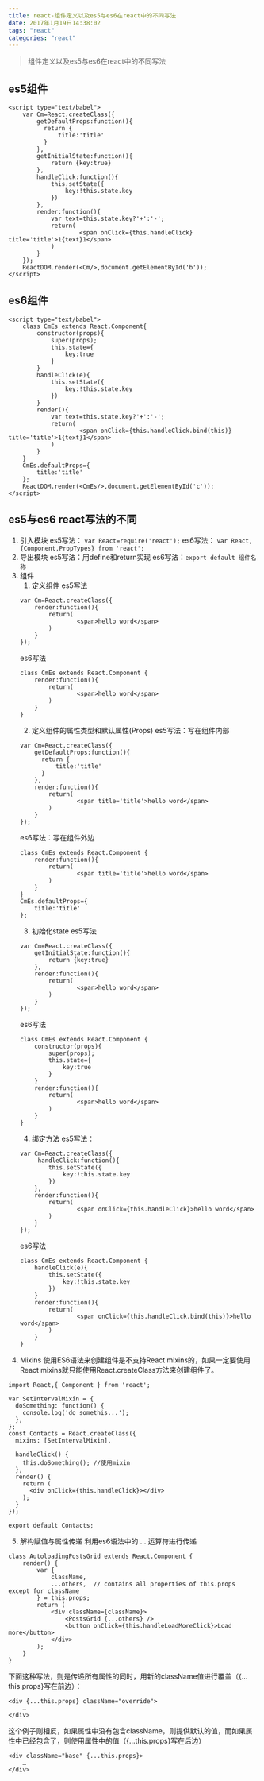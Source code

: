```yaml
---
title: react-组件定义以及es5与es6在react中的不同写法
date: 2017年1月19日14:38:02
tags: "react"
categories: "react"
---
```


>组件定义以及es5与es6在react中的不同写法

## es5组件
```
<script type="text/babel">
    var Cm=React.createClass({
        getDefaultProps:function(){
          return {
              title:'title'
          }
        },
        getInitialState:function(){
            return {key:true}
        },
        handleClick:function(){
            this.setState({
                key:!this.state.key
            })
        },
        render:function(){
            var text=this.state.key?'+':'-';
            return(
                    <span onClick={this.handleClick} title='title'>1{text}1</span>
            )
        }
    });
    ReactDOM.render(<Cm/>,document.getElementById('b'));
</script>
```
## es6组件
```
<script type="text/babel">
    class CmEs extends React.Component{
        constructor(props){
            super(props);
            this.state={
                key:true
            }
        }
        handleClick(e){
            this.setState({
                key:!this.state.key
            })
        }
        render(){
            var text=this.state.key?'+':'-';
            return(
                    <span onClick={this.handleClick.bind(this)} title='title'>1{text}1</span>
            )
        }
    }
    CmEs.defaultProps={
        title:'title'
    };
    ReactDOM.render(<CmEs/>,document.getElementById('c'));
</script>
```

## es5与es6 react写法的不同
1. 引入模块
es5写法： ``var React=require('react');``
es6写法： ``var React,{Component,PropTypes} from 'react';``
2. 导出模块
es5写法：用define和return实现
es6写法：``export default 组件名称``
3. 组件
	1. 定义组件
	es5写法 
	```
	var Cm=React.createClass({
        render:function(){
            return(
                    <span>hello word</span>
            )
        }
    });
	```
	es6写法
	```
	class CmEs extends React.Component {  
	    render:function(){
            return(
                    <span>hello word</span>
            )
        }
	}
	```
	2. 定义组件的属性类型和默认属性(Props)
	es5写法：写在组件内部
	```
	var Cm=React.createClass({
		getDefaultProps:function(){
          return {
              title:'title'
          }
        },
        render:function(){
            return(
                    <span title='title'>hello word</span>
            )
        }
    });
	```
	es6写法：写在组件外边
	```
	class CmEs extends React.Component {  
	    render:function(){
            return(
                    <span title='title'>hello word</span>
            )
        }
	}
 	CmEs.defaultProps={
        title:'title'
    };
	```
	3. 初始化state
	es5写法
	```
	var Cm=React.createClass({
 		getInitialState:function(){
            return {key:true}
        },
        render:function(){
            return(
                    <span>hello word</span>
            )
        }
    });
	```
	es6写法
	```
	class CmEs extends React.Component {  
		constructor(props){
            super(props);
            this.state={
                key:true
            }
        }
	    render:function(){
            return(
                    <span>hello word</span>
            )
        }
	}
	```
	4. 绑定方法
	es5写法：
	```
	var Cm=React.createClass({
 		 handleClick:function(){
            this.setState({
                key:!this.state.key
            })
        },
        render:function(){
            return(
                    <span onClick={this.handleClick}>hello word</span>
            )
        }
    });
	```
	es6写法
	```
	class CmEs extends React.Component {  
		handleClick(e){
            this.setState({
                key:!this.state.key
            })
        }
	    render:function(){
            return(
                    <span onClick={this.handleClick.bind(this)}>hello word</span>
            )
        }
	}
	```
4. Mixins
使用ES6语法来创建组件是不支持React mixins的，如果一定要使用React mixins就只能使用React.createClass方法来创建组件了。
```
import React,{ Component } from 'react';

var SetIntervalMixin = {
  doSomething: function() {
    console.log('do somethis...');
  },
};
const Contacts = React.createClass({
  mixins: [SetIntervalMixin],
  
  handleClick() {
    this.doSomething(); //使用mixin
  },
  render() {
    return (
      <div onClick={this.handleClick}></div>
    );
  }
});

export default Contacts;
```
5. 解构赋值与属性传递
利用es6语法中的 ... 运算符进行传递
```
class AutoloadingPostsGrid extends React.Component {
    render() {
        var {
            className,
            ...others,  // contains all properties of this.props except for className
        } = this.props;
        return (
            <div className={className}>
                <PostsGrid {...others} />
                <button onClick={this.handleLoadMoreClick}>Load more</button>
            </div>
        );
    }
}
```
下面这种写法，则是传递所有属性的同时，用新的className值进行覆盖（{…this.props}写在前边）：
```
<div {...this.props} className="override">
    …
</div>
```
这个例子则相反，如果属性中没有包含className，则提供默认的值，而如果属性中已经包含了，则使用属性中的值（{…this.props}写在后边）
```
<div className="base" {...this.props}>
    …
</div>
```